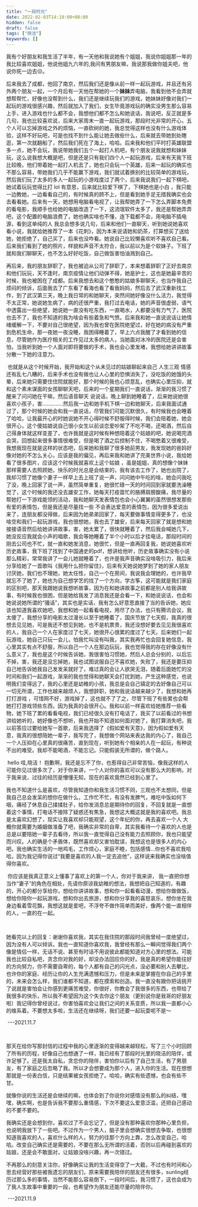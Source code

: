 ```yaml
---
title: "一段时光"
date: 2022-02-03T14:19:00+08:00
hidden: false
draft: false
tags: ["晓洁"]
keywords: []
---
```


​		我有个好朋友和我生活了半年，有一天他和我说她有个姐姐，我说你姐姐那一年的我比较喜欢姐姐，他说他姐九六年的,我问有男朋友嘛，我说那我做你姐夫吧，他说你死一边去😒。

​         后来我去了成都，他回了南京，然后我们还是像从前一样一起玩游戏，并且还有另外两个朋友一起，一个月后有一天他在帮她的一个**妹妹**弄电脑，我看到他不会弄就想帮帮忙，好像也没帮到什么，我们还是继续玩我们的游戏，她妹妹好像对我们一起玩的游戏很感兴趣，然后就加入了我们，女生毕竟游戏玩的确实没男生那么容易上手，进入游戏也什么都不会，我想他们都不怎么和她说话，我说吧，反正就是多几句，我也比较喜欢说，后来大家周末一直一起玩游戏，那段时光非常的开心，五个人可以忘掉游戏之外的烦恼，一直砍树的她，我总觉得这样也没有什么游戏体验，这样不好玩吧，可是也找不到什么能让她去做些什么，后来就去带她到处瞎逛，第一次就翻船了，然后我们死在了海上，哈哈。后来我和他们平时打英雄联盟多一点，她不会玩，我说带她我们五个一起打人机吧，有个朋友说我就想和妹妹玩，这么说我想大概是吧，但是还是只有我们四个人一起玩游戏，后来有天我下班比较晚，他们带着她一起打人机去了，她也只会玩一个英雄，后来一起玩的确实也不那么容易，带她我们几乎不能赢下游戏，我们就试着换别的比较简单的游戏玩，然后我们玩了太多的多人一起玩的小游戏度过了两个，后来我说我们一起下棋吧，她试着玩玩觉得比打 lol 有意思，后来就比较爱下棋了，下棋她也是小白 ，我只能一边教她，一边看看自己的，有时候真的顾不上，但是看到她手足无措我确实也会去看看她。后来有一天，她想用电脑看电视了，让我帮她弄了一下怎么弄脚本免费的看电影，我顺手也给她的电脑改造了一下，这流氓软件太多了，我还是帮她弄弄吧，这个配置的电脑浪费了，她也确实啥也不懂，连下载都不会，用电脑不插电源，看到这单纯的人 我总会想多说几句，后来和他们一直聊天，听到她说她喜欢看小说，我就给她推荐了一本《花刺》，因为本来说请她和奶茶，打算想买了送给她，她拒绝了，自己买了，后来也没咋看。她说自己比较懒喜欢听不喜欢自己看。后来我们看到了她的照片，样貌和声音不太符合，我以前以为是个软妹子。下班了就和我们聊聊天，也不怎么好好吃饭，自己做饭害怕油溅到自己。

​        再后来，我的朋友辞职了，我也被迫从公司了辞职了，本来想着辞职了正好去南京和他们玩玩，天不逢时，南京疫情让他们动弹不得，她是护士，这也是她最辛苦的时候，我也被困在了成都。后来我想去和这个憨憨的姑娘多聊聊天，也当作我自己烦闷的倾诉，后面我去了广东看了看海也看了看我妈妈，然后去了武汉重新找工作，到了武汉第三天，晚上我日常的和她聊天，突然间她好像没什么活力，我觉得不太正常，她说她生病了，病的还很严重，我打过去电话，她的声音很虚弱，语气中透露出一些绝望，她说她一直没有吃东西，一直喝水，人都要没有力气了，医院也去不了，我也不知道的我为啥会有些着急和气愤。后来我和她一直说说话让她情绪缓解一下，不要对自己很绝望，因为我也曾在医院绝望过，好在她的病没有严重到危机生命，那一夜她一夜没睡，我困得睡着了，早上六点我醒了才看到她的信息，尽管她作为医疗相关的工作见过太多的病人，当她面对冰冷的医院还是会害怕，当我听到她一个人面对即将要做的手术，我也会心里发堵，我想给她讲讲故事分散一下她的注意力。

​        也就是从这个时候开始，我开始和这个从未见过的姑娘聊起来自己 人生三观 情感 还有乱七八糟的，后来手术也没有做也让人心里的恐惧消失了，没吃饭的她饿的头晕，后来她只需要住住院就能好，那个时候的我也心烦意乱，也确实心里压抑，就和这个素未谋面的女孩聊聊天吧，后来的一个星期我们一直说话，渐渐的我习惯了醒来了问问她在干嘛，然后语音聊天 说说话，晚上聊到她睡着了，后来她说她很喜欢小孩子，害..............然后我一边和她手机下棋一边和她聊天，后来我面试通过了，那个时候的她会和我一直说话，尽管我们可能沉默很久，有时候我也会睡着了哈哈，让我最开心的时她说她不开心得时候不舒服得时候，我们会陪着她，她会很开心，这个傻姑娘说自己很小女生以前谈恋爱吵架了不吃不喝，还喝酒，然后自己得身体就这样变差了，也许我就是这时候有种想陪着这个姑娘的吧，她说喝完酒会哭，回想起来很多事情很难受，但是喝了酒之后控制不住，不喝憋着又很难受，我想我现在就是这样的状态吧，后来她和我聊了很多她前男友，我发现她的爸妈好像对她的不怎么关心，应该是我的偏见，再后来我和她讲了完美世界小说，我给她看了很多图片，应该这个时候我就喜欢上这个姑娘 ，虽是姐姐，真的想像个妹妹那样需要人去照顾她，快乐的时光总是会结束的，我有该去工作了，她也出院了，我却习惯了她像个妻子一样早上去上班了说一声，问问她中午吃的啥，她会问我吃了没，晚上回家了说一声，虽然简单重复，她很忙碌一天的时间回到家就要洗澡睡觉了，这个时候的我还没去雄安工作，她每天打疫苗忙的胳膊肩膀酸痛，我尽量的帮她打一下游戏能领的活动，我和她聊天发表情包也会小心翼翼的虽然很想发那些有爱的表情包，但是我还是尽量找一些 不会表达爱意的表情包，因为很多爱说出来了，连朋友都没得做，后来因为她弟弟回家了，每天要做事情变得更多了，也没啥空和我们一起玩游戏，我也很想她，我也去了雄安，后来每天回家了就是想和她接接语音然后给她讲讲故事，害，她太累了，很快就睡着了，然后我会喊她几下，她没反应我就会小声的唱歌，我会等她睡着了半个小时以后才挂电话，那段时间的刚去公司也不忙，就一直和她发消息，她很忙，但是一直再回复我，她说她喜欢听历史故事，我下班了找到了中国通史的pdf，想讲给他听，历史故事确实没有小说那么精彩，常常我讲了一会儿她就睡着了，也许是我声音确实没啥吸引力，我后来分享给她了一首歌叫《我用什么把你留住》，后来有天她说她梦到了她的家人朋友讨厌她，我们也不理她，她太任性，自己一个在房间，我说我会理她的，也许我早就忘不了她了，她也为自己想学艺的找了一个方向，学古筝，这可能就是我们家庭的区别吧，那天我跟她说我想听故事，因为在和她讲故事之前都是别人给我讲故事，有时候我也很困，但是她给我发了消息我还是会看一下，和她说说话，也会和她说说她所谓的“骚话”，其实也是实话，我有怎么好意思直接了当的告诉她，她应该也知道我喜欢她吧，我想和她一起看看电视，用尽了办法，也只有腾讯会议，我太傻了，我想分享的电影太过漫长以至于她睡着了，国庆节放了七天假，我真的很想去见见她，可是我还不想见到她，也不是机票贵，我还没想好要去见见我很喜欢的人，我自己一个人在家度过了七天，她很开心很累的度过了七天。后来她们一起玩游戏，她自己只玩一会儿，怕我忙叫没有叫我，其实我再忙也会回复她信息，我心里其实有点不舒服，所以自己一个人在那边玩玩，我也觉得我的存在好像没有什么意义了，我也是这个时候告诉她，我很害怕习惯她，然后人总会分别的，以后忘不掉，害，我还是没忘掉她，我也试图说服自己不喜欢她，失败了，我还是要压抑自己地告诉她我自己发发呆就好了，难过真的会让人欲哭无泪，随着后面她忙的没时间和我们一起游戏，渐渐的我也觉得和她聊天会打扰到她，产生这种感觉，也说明我们变得远了，我的心里还是幼稚的小孩，我总是会自己镇定的去好像自己可以一切无所谓，工作也越来越烦人，我想辞职，她和我说话越来越少了，我想和她再打打游戏 ，可惜网不好，游戏掉了，这也就不了了之，尽管下班了有些累也会帮她打打游戏领些东西，因为我真的会很开心。我和以前一样喜欢给她推荐一些看物，她下班了累的看看电视，我们已经很久没有打电话了，我买了以前看过的书想讲给她听的，她好像也不想听，我也开始不知道如何面对她了，我打算消失吧，我以前答应过要给她写一首歌，后来我选择了《假如爱有天意》，因为假如爱有天意，我真的很想陪她一辈子，我写完了，我想做个网站来表达我的内心了，我自己一个人压抑在心里真的很痛苦，直到现在，听到她有个相亲的人在一起玩，有种说不出的难受。我却不能喝酒，不能忘记。只能假装无所谓的，做个路人。

​	hello 哇,晓洁！ 抱歉啊，我还是忘不了你，也惹得自己非常苦恼，像我这样的人可能你见过很多次了，对于你来讲，一个人对你的喜欢可以没有那么大的影响，对于我来说，过往的经历是懵懂无知，现在的喜欢竟然已经到心里了。

​		我也不知道什么是喜欢，尽管我知道你和我生活习惯不同，三观也不太想同，但是我自己总会发呆的想你在做什么，工作忙不忙，有没有发脾气，难吃中饭如何下咽，痛经了休息自己揉揉肚子，给你发消息总是期待你的回复，不回复就是一直想着这个事情，打电话不接除了疑惑还有焦急，我想这大概这就是我的喜欢吧。我总是太喜欢幻想了，现实让我喜欢却只能观望，这个年纪的你，再去喜欢一个人 大概你就需要为婚姻做准备了吧，我确实非常的自卑，其实我看待一个喜欢的人也是总是以要陪她一辈子去看待，所以我一直觉得自己没有能力去照顾你，我也只能望而兴叹。人的确是个矛盾体，既然喜欢却又害怕耽误，我想这也是很多人的内心吧。我也确实生活的一地鸡毛，工作烦心，家庭不睦，包括感情...你也不喜欢我哈哈，因为我记得你说过“我要是喜欢的人我一定去追他”，这样说来我确实也没啥值得你喜欢。

​		你应该是我真正意义上懂事了喜欢上的第一个人，你对于我来讲， 我一直把你想当作“妻子”的角色在相处，先请你原谅我幼稚的想法，我想把自己知道的，有趣的，开心的都分享给你，想给你讲讲故事，想和你一起看看动漫，想给你做做饭，想给你陪你一起玩游戏，想和你出去旅游，想和你分享我的喜怒哀乐，想你坐在我身边看着雪花飘，我想这就是爱吧，不浮夸不做作简单而美好，像两个能一直相伴的人，一直的在一起。

​		

​		她看完以上的回复：谢谢你喜欢我，其实在我住院的那段时间我曾经一度绝望过，因为没有人可以倾诉。我也一直知道你喜欢我，我曾经有那么一瞬间觉得我们两个像是情侣一样，无话不说、甚至有时话不用说彼此都能知道对方心里的想法。可能我也比较自私吧，贪念你对我的好，却没办法回应你的好。我是真的希望你能往好的方向努力，你不需要自卑的，每个人都有自己的闪光点，没必要和别人去攀比，也许你的家庭、经历让你的人生充满遗憾和压力，但是未来是掌握在你自己的手里的，未来会怎么样，我们谁都不知道，都在摸索和创造。我一直没有跟你把话挑开了说就是害怕会让你感到更痛苦难受，你很好，你教会了我很多的东西，也带给了我很多的快乐，所以我不希望因为这个失去你这个朋友（更别说你是我哥的好朋友啦）我记得你曾经说过，你害怕喜欢会让我们之间的关系变质，所以我一直都小心的维系着。不要想太多啦，生活还在继续呀，我们还要一起玩耍呢不是～

​																															---2021.11.7

​	

​	那天在给你写那封信的过程中我的心里逐渐的变得越来越轻松，写了三个小时回顾了所有的历程，好像自己也想通了一样，我已经有了那段时光里的晓洁的陪伴，或许足够了。还是我太自私，贪恋你的陪伴，害怕你以后有了自己生活，有了男朋友，有了家庭之后忽略了我。所以才会想要成为那个人，进入你的生活。现在想想那就是一份表白信，只是结果被女孩拒绝了。哈哈，确实有些遗憾，也会有些不甘。

​		就像你说的生活还是会继续的嘛，也体会到了你说你对感情没有那么的纠结，嘿嘿，确实啊，也是告诉我不要那么重情感，下次不要这么爱意泛滥，还把自己感动的不要不要的。

​		我确实还是会想到你，喜欢过了不会忘记了，但是没有那种喜欢你那种心里负担，也说明我放下了一些吧。不过作为一个男人，脑子里会想确实很想去争取，也很想知道我喜欢的人，喜欢什么样的人，努力的往那个方向上靠，怎么改变自己，哈哈。改变自己确实还是需要的，不要在那么无所谓的活着，否则以后再碰到喜欢的姑娘，还是会不敢面对，让姑娘没啥兴趣，再一次错过。

​		不再那么的刻意关注你，好像确实让我的生活变得空了一大截，不过也有时间和心思去经营好那些被我遗忘的朋友们，原来需要我陪伴的朋友还有很多，sunling经历过那么多的事情，当然不能那么容易倒下，一段时间后，我习惯了，这也会成为了我人生故事中重要的一段，也希望作为朋友还能尽量的陪伴你。 

​                           																															                                          	                                                                                                                           ---2021.11.9	

